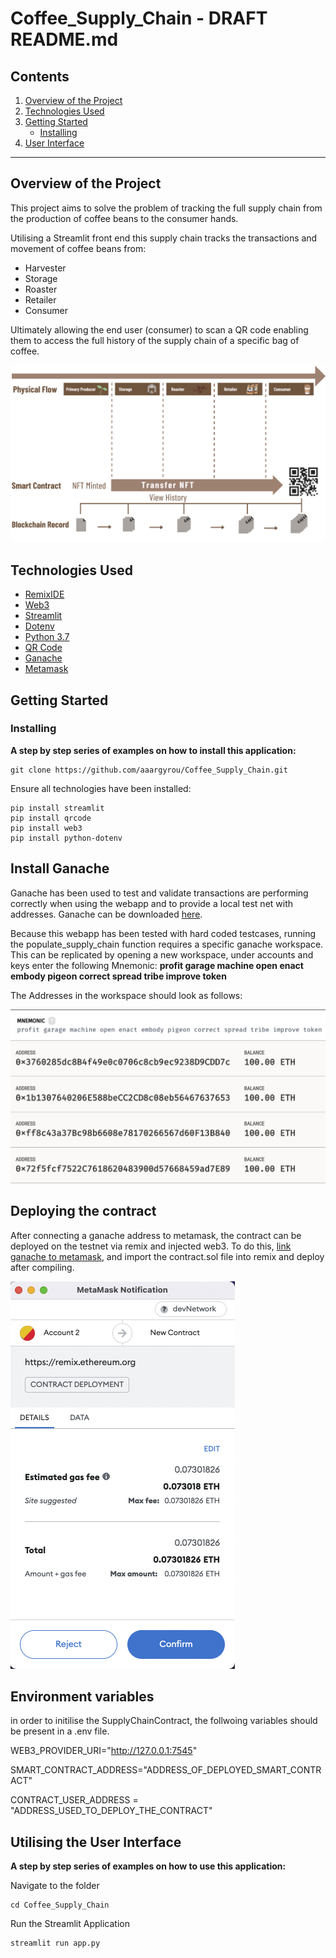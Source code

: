 # Coffee_Supply_Chain - DRAFT README.md

## Contents
1. [Overview of the Project](#overview-of-the-project)
2. [Technologies Used](#technologies-used)
3. [Getting Started](#getting-started)
    * [Installing](#installing)
4. [User Interface](#utilising-the-user-interface)


---
## Overview of the Project

This project aims to solve the problem of tracking the full supply chain from the production of coffee beans to the consumer hands.

Utilising a Streamlit front end this supply chain tracks the transactions and movement of coffee beans from:
* Harvester
* Storage
* Roaster
* Retailer
* Consumer

Ultimately allowing the end user (consumer) to scan a QR code enabling them to access the full history of the supply chain of a specific bag of coffee.


![Flow Chart](./Images/flow_structure.png)


## Technologies Used

* [RemixIDE](https://remix-project.org/)
* [Web3](https://web3py.readthedocs.io/en/stable)
* [Streamlit](https://streamlit.io/)
* [Dotenv](https://pypi.org/project/python-dotenv/)
* [Python 3.7]()
* [QR Code](https://pypi.org/project/qrcode/)
* [Ganache](https://trufflesuite.com/ganache/)
* [Metamask](https://metamask.io/)


## Getting Started
### Installing
**A step by step series of examples on how to install this application:**

	git clone https://github.com/aaargyrou/Coffee_Supply_Chain.git

Ensure all technologies have been installed:

    pip install streamlit
    pip install qrcode
    pip install web3
    pip install python-dotenv

## Install Ganache
Ganache has been used to test and validate transactions are performing correctly when using the webapp and to provide a local test net with addresses. 
Ganache can be downloaded [here](https://trufflesuite.com/ganache/).

Because this webapp has been tested with hard coded testcases, running the populate_supply_chain function requires a specific ganache workspace. This can be replicated by opening a new workspace, under accounts and keys enter the following Mnemonic: **profit garage machine open enact embody pigeon correct spread tribe improve token**

The Addresses in the workspace should look as follows:

![ganache_addresses](images/ganache_screenshot.png)


## Deploying the contract
After connecting a ganache address to metamask, the contract can be deployed on the testnet via remix and injected web3. To do this, [link ganache to metamask](https://dapp-world.com/blogs/01/how-to-connect-ganache-with-metamask-and-deploy-smart-contracts-on-remix-without-1619847868947), and import the contract.sol file into remix and deploy after compiling.

![metamask](images/contract_deploy.png)


## Environment variables
in order to initilise the SupplyChainContract, the follwoing variables should be present in a .env 
file.

WEB3_PROVIDER_URI="http://127.0.0.1:7545"

SMART_CONTRACT_ADDRESS="ADDRESS_OF_DEPLOYED_SMART_CONTRACT"

CONTRACT_USER_ADDRESS = "ADDRESS_USED_TO_DEPLOY_THE_CONTRACT"
## Utilising the User Interface
**A step by step series of examples on how to use this application:**

Navigate to the folder

    cd Coffee_Supply_Chain

Run the Streamlit Application

    streamlit run app.py

